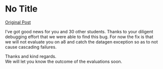 # No Title

[Original Post](https://discourse.onlinedegree.iitm.ac.in/t/171141/451)

<p>I’ve got good news for you and 30 other students. Thanks to your diligent debugging effort that we were able to find this bug. For now the fix is that we will not evaluate you on a8 and catch the datagen exception so as to not cause cascading failures.</p>
<p>Thanks and kind regards.<br>
We will let you know the outcome of the evaluations soon.</p>